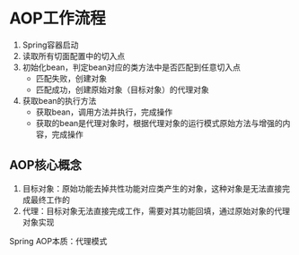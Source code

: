 # AOP工作流程

1. Spring容器启动
2. 读取所有切面配置中的切入点
3. 初始化bean，判定bean对应的类方法中是否匹配到任意切入点
   - 匹配失败，创建对象
   - 匹配成功，创建原始对象（目标对象）的代理对象
4. 获取bean的执行方法
   - 获取bean，调用方法并执行，完成操作
   - 获取的bean是代理对象时，根据代理对象的运行模式原始方法与增强的内容，完成操作

## AOP核心概念

1. 目标对象：原始功能去掉共性功能对应类产生的对象，这种对象是无法直接完成最终工作的
2. 代理：目标对象无法直接完成工作，需要对其功能回填，通过原始对象的代理对象实现

Spring AOP本质：代理模式